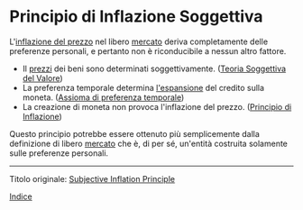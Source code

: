 # Principio di Inflazione Soggettiva



L'[inflazione del prezzo](https://github.com/libbitcoin/libbitcoin-system/wiki/Subjective-Inflation-Principle) nel libero [mercato](ch101-glossary.md#mercato) deriva completamente delle preferenze personali, e pertanto non è riconducibile a nessun altro fattore.

* Il [prezzi](ch101-glossary.md#prezzo) dei beni sono determinati soggettivamente. ([Teoria Soggettiva del Valore](https://en.wikipedia.org/wiki/Subjective_theory_of_value))
* La preferenza temporale determina [l'espansione](ch046-credit-expansion-fallacy.md) del credito sulla moneta. ([Assioma di preferenza temporale](ch085-time-preference-fallacy.md))
* La creazione di moneta non provoca l'inflazione del prezzo. ([Principio di Inflazione](ch013-inflation-principle.md))

Questo principio potrebbe essere ottenuto più semplicemente dalla definizione di libero [mercato](ch101-glossary.md#mercato) che è, di per sé, un'entità costruita solamente sulle preferenze personali.

---

Titolo originale: [Subjective Inflation Principle](https://github.com/libbitcoin/libbitcoin-system/wiki/Subjective-Inflation-Principle)

[Indice](/README.md)

